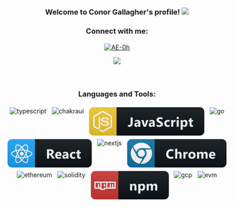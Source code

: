 
<h3 align="center">
  Welcome to Conor Gallagher's profile!
  <img src="https://media.giphy.com/media/hvRJCLFzcasrR4ia7z/giphy.gif" width="28">
</h3>

<h3 align="center" > Connect with me: </h3>
<p align="center">
  <a href="https://twitter.com/Byzan_Solutions" target="blank"><img align="center" src="https://img.shields.io/badge/Byzan_Solutions-%231DA1F2.svg?style=for-the-badge&logo=Twitter&logoColor=white" alt="AE-0h"  /></a>
</p>
<p align="center" >
<a href="https://github.com/AE-0h/github-readme-stats"> 
    <img  src="https://github-readme-stats.vercel.app/api?username=AE-0h&&show_icons=true&theme=radical"/>
  </a>

</p>

<br />

<h3 align="center">Languages and Tools:</h3>

<p align="center">
  <!-- For more icons please follow  https://github.com/MikeCodesDotNET/ColoredBadges -->
  <img src="https://raw.githubusercontent.com/8bithemant/8bithemant/master/svg/dev/languages/ts.svg" alt="typescript" style="vertical-align:top; margin:4px">    
  <img src="https://raw.githubusercontent.com/8bithemant/8bithemant/master/svg/dev/languages/chakraui.svg" alt="chakraui" style="vertical-align:top; margin:4px">
  <img src="https://raw.githubusercontent.com/8bithemant/8bithemant/master/svg/dev/languages/js.svg" alt="js" style="vertical-align:top; margin:4px">
  <img src="https://raw.githubusercontent.com/8bithemant/8bithemant/master/svg/dev/languages/go.svg" alt="go" style="vertical-align:top; margin:4px">
  <img src="https://raw.githubusercontent.com/8bithemant/8bithemant/master/svg/dev/frameworks/react.svg" alt="react" style="vertical-align:top; margin:4px">
  <img src="https://raw.githubusercontent.com/8bithemant/8bithemant/master/svg/dev/frameworks/nextjs.svg" alt="nextjs" style="vertical-align:top; margin:4px">
  <img src="https://raw.githubusercontent.com/8bithemant/8bithemant/master/svg/dev/misc/chrome.svg" alt="chrome" style="vertical-align:top; margin:4px">
  <img src="https://raw.githubusercontent.com/8bithemant/8bithemant/master/svg/dev/misc/ethereum.svg" alt="ethereum" style="vertical-align:top; margin:4px">
  <img src="https://raw.githubusercontent.com/8bithemant/8bithemant/master/svg/dev/services/solidity.svg" alt="solidity" style="vertical-align:top; margin:4px">
  <img src="https://raw.githubusercontent.com/8bithemant/8bithemant/master/svg/dev/services/npm.svg" alt="node" style="vertical-align:top; margin:4px">
  <img src="https://raw.githubusercontent.com/8bithemant/8bithemant/master/svg/dev/services/rust.svg" alt="gcp" style="vertical-align:top; margin:4px">
  <img src="https://raw.githubusercontent.com/8bithemant/8bithemant/master/svg/dev/tools/evm.svg" alt="evm" style="vertical-align:top; margin:4px">
</p>
